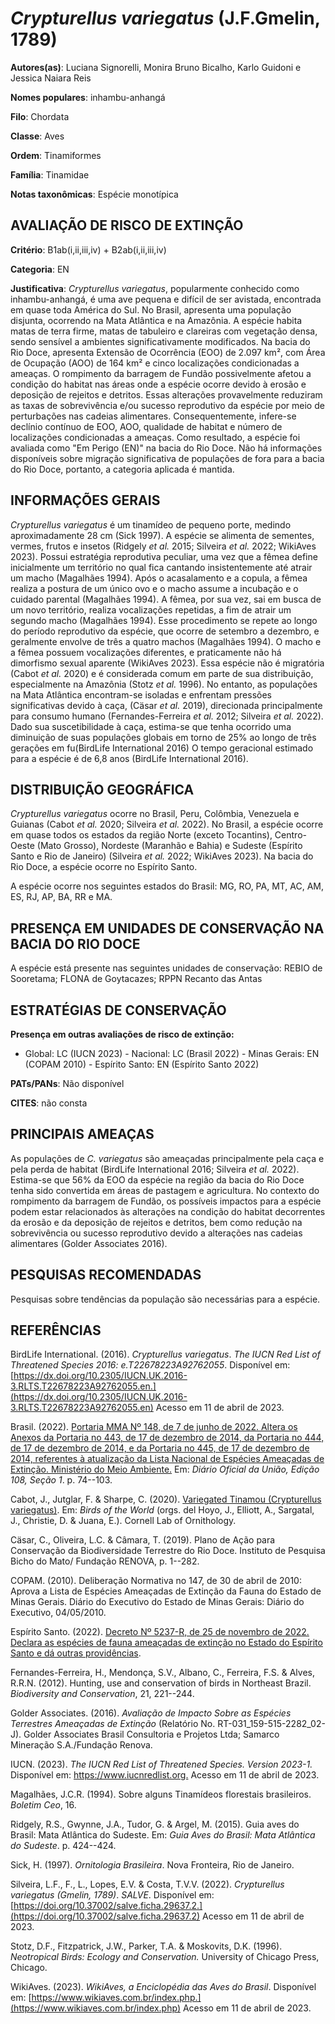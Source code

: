 # *Crypturellus variegatus* (J.F.Gmelin, 1789)

**Autores(as)**: Luciana Signorelli, Monira Bruno Bicalho, Karlo Guidoni e Jessica Naiara Reis

**Nomes populares**: inhambu-anhangá

**Filo**: Chordata

**Classe**: Aves

**Ordem**: Tinamiformes

**Família**: Tinamidae

**Notas taxonômicas**: Espécie monotípica

## AVALIAÇÃO DE RISCO DE EXTINÇÃO

**Critério**: B1ab(i,ii,iii,iv) + B2ab(i,ii,iii,iv)

**Categoria**: EN

**Justificativa**: *Crypturellus variegatus*, popularmente conhecido como inhambu-anhangá, é uma ave pequena e difícil de ser avistada, encontrada em quase toda América do Sul. No Brasil, apresenta uma população disjunta, ocorrendo na Mata Atlântica e na Amazônia. A espécie habita matas de terra firme, matas de tabuleiro e clareiras com vegetação densa, sendo sensível a ambientes significativamente modificados. Na bacia do Rio Doce, apresenta Extensão de Ocorrência (EOO) de 2.097 km², com Área de Ocupação (AOO) de 164 km² e cinco localizações condicionadas a ameaças. O rompimento da barragem de Fundão possivelmente afetou a condição do habitat nas áreas onde a espécie ocorre devido à erosão e deposição de rejeitos e detritos. Essas alterações provavelmente reduziram as taxas de sobrevivência e/ou sucesso reprodutivo da espécie por meio de perturbações nas cadeias alimentares. Consequentemente, infere-se declínio contínuo de EOO, AOO, qualidade
de habitat e número de localizações condicionadas a ameaças.  Como resultado, a espécie foi avaliada como "Em Perigo (EN)" na bacia do Rio Doce. Não há informações disponíveis sobre migração significativa de populações de fora para a bacia do Rio Doce, portanto, a categoria aplicada é mantida.

## INFORMAÇÕES GERAIS

*Crypturellus variegatus* é um tinamídeo de pequeno porte, medindo aproximadamente 28 cm (Sick 1997). A espécie se alimenta de sementes, vermes, frutos e insetos (Ridgely *et al.* 2015; Silveira *et al.* 2022; WikiAves 2023). Possui estratégia reprodutiva peculiar, uma vez que a fêmea define inicialmente um território no qual fica cantando insistentemente até atrair um macho (Magalhães 1994). Após o acasalamento e a copula, a fêmea realiza a postura de um único ovo e o macho assume a incubação e o cuidado parental (Magalhães 1994). A fêmea, por sua vez, sai em busca de um novo território, realiza vocalizações repetidas, a fim de atrair um segundo macho (Magalhães 1994). Esse procedimento se repete ao longo do período reprodutivo da espécie, que ocorre de setembro a dezembro, e geralmente envolve de três a quatro machos (Magalhães 1994). O macho e a fêmea possuem vocalizações diferentes, e praticamente não há dimorfismo sexual aparente (WikiAves 2023). Essa
espécie não é migratória (Cabot *et al.* 2020) e é considerada comum em parte de sua distribuição, especialmente na Amazônia (Stotz *et al.* 1996). No entanto, as populações na Mata Atlântica encontram-se isoladas e enfrentam pressões significativas devido à caça, (Cäsar *et al.* 2019), direcionada principalmente para consumo humano (Fernandes-Ferreira *et al.* 2012; Silveira *et al.* 2022). Dado sua suscetibilidade à caça, estima-se que tenha ocorrido uma diminuição de suas populações globais em torno de 25% ao longo de três gerações em fu(BirdLife International 2016) O tempo geracional estimado para a espécie é de 6,8 anos (BirdLife International 2016).

## DISTRIBUIÇÃO GEOGRÁFICA

*Crypturellus variegatus* ocorre no Brasil, Peru, Colômbia, Venezuela e Guianas (Cabot *et al.* 2020; Silveira *et al.* 2022). No Brasil, a espécie ocorre em quase todos os estados da região Norte (exceto Tocantins), Centro-Oeste (Mato Grosso), Nordeste (Maranhão e Bahia) e Sudeste (Espírito Santo e Rio de Janeiro) (Silveira *et al.* 2022; WikiAves 2023). Na bacia do Rio Doce, a espécie ocorre no Espírito Santo.

A espécie ocorre nos seguintes estados do Brasil: MG, RO, PA, MT, AC, AM, ES, RJ, AP, BA, RR e MA.

## PRESENÇA EM UNIDADES DE CONSERVAÇÃO NA BACIA DO RIO DOCE

A espécie está presente nas seguintes unidades de conservação: REBIO de Sooretama; FLONA de Goytacazes; RPPN Recanto das Antas

## ESTRATÉGIAS DE CONSERVAÇÃO

**Presença em outras avaliações de risco de extinção:**

-   Global: LC (IUCN 2023) -   Nacional: LC (Brasil 2022) -   Minas Gerais: EN (COPAM 2010) -   Espírito Santo: EN (Espírito Santo 2022)

**PATs/PANs**: Não disponível

**CITES**: não consta

## PRINCIPAIS AMEAÇAS

As populações de *C. variegatus* são ameaçadas principalmente pela caça e pela perda de habitat (BirdLife International 2016; Silveira *et al.* 2022). Estima-se que 56% da EOO da espécie na região da bacia do Rio Doce tenha sido convertida em áreas de pastagem e agricultura. No contexto do rompimento da barragem de Fundão, os possíveis impactos para a espécie podem estar relacionados às alterações na condição do habitat decorrentes da erosão e da deposição de rejeitos e detritos, bem como redução na sobrevivência ou sucesso reprodutivo devido a alterações nas cadeias alimentares (Golder Associates 2016).

## PESQUISAS RECOMENDADAS

Pesquisas sobre tendências da população são necessárias para a espécie.

## REFERÊNCIAS

BirdLife International. (2016). *Crypturellus variegatus*. *The IUCN Red List of Threatened Species 2016: e.T22678223A92762055*. Disponível em: [https://dx.doi.org/10.2305/IUCN.UK.2016-3.RLTS.T22678223A92762055.en.](https://dx.doi.org/10.2305/IUCN.UK.2016-3.RLTS.T22678223A92762055.en) Acesso em 11 de abril de 2023.

Brasil. (2022). [Portaria MMA Nº 148, de 7 de junho de 2022. Altera os Anexos da Portaria no 443, de 17 de dezembro de 2014, da Portaria no 444, de 17 de dezembro de 2014, e da Portaria no 445, de 17 de dezembro de 2014, referentes à atualização da Lista Nacional de Espécies Ameaçadas de Extinção. Ministério do Meio Ambiente.](https://in.gov.br/en/web/dou/-/portaria-mma-n-148-de-7-de-junho-de-2022-406272733) Em: *Diário Oficial da União, Edição 108, Seção 1*. p. 74--103.

Cabot, J., Jutglar, F. & Sharpe, C. (2020). [Variegated Tinamou (Crypturellus variegatus)](https://doi.org/10.2173/bow.vartin1.01). Em: *Birds of the World* (orgs. del Hoyo, J., Elliott, A., Sargatal, J., Christie, D. & Juana, E.). Cornell Lab of Ornithology.

Cäsar, C., Oliveira, L.C. & Câmara, T. (2019). Plano de Ação para Conservação da Biodiversidade Terrestre do Rio Doce. Instituto de Pesquisa Bicho do Mato/ Fundação RENOVA, p. 1--282.

COPAM. (2010). Deliberação Normativa no 147, de 30 de abril de 2010: Aprova a Lista de Espécies Ameaçadas de Extinção da Fauna do Estado de Minas Gerais. Diário do Executivo do Estado de Minas Gerais: Diário do Executivo, 04/05/2010.

Espírito Santo. (2022). [Decreto Nº 5237-R, de 25 de novembro de 2022.  Declara as espécies de fauna ameaçadas de extinção no Estado do Espírito Santo e dá outras providências](https://iema.es.gov.br/Media/iema/FAUNA/Decreto%205237-R_2022_25-Nov%20-%20Fauna%20(s-peixes)%20-%20Lista%20de%20Esp%C3%A9cies%20Amea%C3%A7adas%20de%20Extin%C3%A7%C3%A3o.pdf).

Fernandes-Ferreira, H., Mendonça, S.V., Albano, C., Ferreira, F.S. & Alves, R.R.N. (2012). Hunting, use and conservation of birds in Northeast Brazil. *Biodiversity and Conservation*, 21, 221--244.

Golder Associates. (2016). *Avaliação de Impacto Sobre as Espécies Terrestres Ameaçadas de Extinção* (Relatório No.  RT-031_159-515-2282_02-J). Golder Associates Brasil Consultoria e Projetos Ltda; Samarco Mineração S.A./Fundação Renova.

IUCN. (2023). *The IUCN Red List of Threatened Species. Version 2023-1.* Disponível em: <https://www.iucnredlist.org.> Acesso em 11 de abril de 2023.

Magalhães, J.C.R. (1994). Sobre alguns Tinamídeos florestais brasileiros. *Boletim Ceo*, 16.

Ridgely, R.S., Gwynne, J.A., Tudor, G. & Argel, M. (2015). Guia aves do Brasil: Mata Atlântica do Sudeste. Em: *Guia Aves do Brasil: Mata Atlântica do Sudeste*. p. 424--424.

Sick, H. (1997). *Ornitologia Brasileira*. Nova Fronteira, Rio de Janeiro.

Silveira, L.F., F., L., Lopes, E.V. & Costa, T.V.V. (2022).  *Crypturellus variegatus (Gmelin, 1789)*. *SALVE*. Disponível em: [https://doi.org/10.37002/salve.ficha.29637.2.](https://doi.org/10.37002/salve.ficha.29637.2) Acesso em 11 de abril de 2023.

Stotz, D.F., Fitzpatrick, J.W., Parker, T.A. & Moskovits, D.K. (1996).  *Neotropical Birds: Ecology and Conservation.* University of Chicago Press, Chicago.

WikiAves. (2023). *WikiAves, a Enciclopédia das Aves do Brasil*.  Disponível em: [https://www.wikiaves.com.br/index.php.](https://www.wikiaves.com.br/index.php) Acesso em 11 de abril de 2023.
